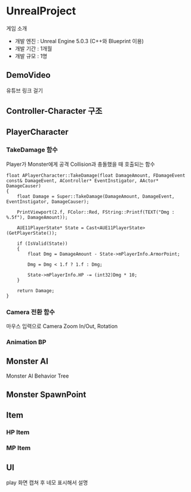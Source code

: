 # UnrealProject

게임 소개
- 개발 엔진 : Unreal Engine 5.0.3 (C++와 Blueprint 이용)
- 개발 기간 : 1개월
- 개발 규모 : 1명


## DemoVideo
유튜브 링크 걸기

## Controller-Character 구조


## PlayerCharacter

### TakeDamage 함수
Player가 Monster에게 공격 Collision과 충돌했을 때 호출되는 함수

```
float APlayerCharacter::TakeDamage(float DamageAmount, FDamageEvent const& DamageEvent, AController* EventInstigator, AActor* DamageCauser)
{
	float Damage = Super::TakeDamage(DamageAmount, DamageEvent, EventInstigator, DamageCauser);

	PrintViewport(2.f, FColor::Red, FString::Printf(TEXT("Dmg : %.5f"), DamageAmount));

	AUE11PlayerState* State = Cast<AUE11PlayerState>(GetPlayerState());

	if (IsValid(State))
	{
		float Dmg = DamageAmount - State->mPlayerInfo.ArmorPoint;

		Dmg = Dmg < 1.f ? 1.f : Dmg;

		State->mPlayerInfo.HP -= (int32)Dmg * 10;
	}

	return Damage;
}
```

### Camera 전환 함수

마우스 입력으로 Camera Zoom In/Out, Rotation

### Animation BP


## Monster AI
Monster AI Behavior Tree

## Monster SpawnPoint

## Item

### HP Item

### MP Item

## UI

play 화면 캡쳐 후 네모 표시해서 설명
